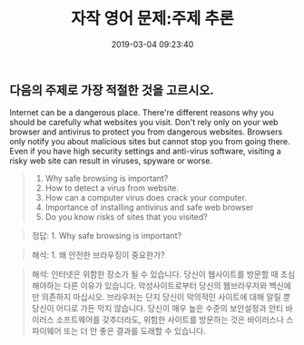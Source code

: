 ﻿---
layout: post
title:  "자작 영어 문제:주제 추론"
date:   2019-03-04 09:23:40
categories: "자작문제"
permalink: /archivers/own1
---

## 다음의 주제로 가장 적절한 것을 고르시오.
    
Internet can be a dangerous place. There're different reasons why you should be carefully what websites you visit. Don't rely only on your web browser and antivirus to protect you from dangerous websites. Browsers only notify you about malicious sites but cannot stop you from going there. Even if you have high security settings and anti-virus software, visiting a risky web site can result in viruses, spyware or worse.
     
> 1. Why safe browsing is important?
> 2. How to detect a virus from website.
> 3. How can a computer virus does crack your computer.
> 4. Importance of installing antivirus and safe web browser
> 5. Do you know risks of sites that you visited?  
            

<!--more-->

                
> 정답: 1. Why safe browsing is important?  

> 해석: 1. 왜 안전한 브라우징이 중요한가?
           

> 해석: 인터넷은 위함한 장소가 될 수 있습니다. 당신이 웹사이트를 방문할 때 조심해야하는 다른 이유가 있습니다. 악성사이트로부터 당신의 웹브라우저와 백신에만 의존하지 마십시오. 브라우저는 단지 당신이 악의적인 사이트에 대해 알릴 뿐 당신이 어디로 가든 막지 않습니다. 당신이 매우 높은 수준의 보안설정과 안티 바이러스 소프트웨어를 갖추더라도, 위험한 사이트를 방문하는 것은 바이러스나 스파이웨어 또는 더 안 좋은 결과를 도래할 수 있습니다.

